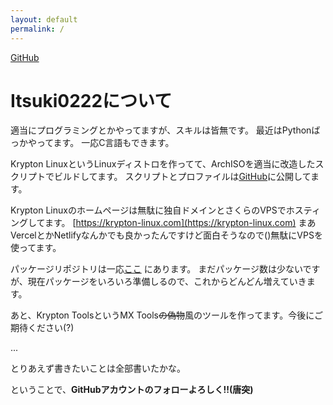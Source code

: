 ```yaml
---
layout: default
permalink: /
---
```


[GitHub](https://github.com/Itsuki0222)

# Itsuki0222について

適当にプログラミングとかやってますが、スキルは皆無です。
最近はPythonばっかやってます。
一応C言語もできます。

Krypton LinuxというLinuxディストロを作ってて、ArchISOを適当に改造したスクリプトでビルドしてます。
スクリプトとプロファイルは[GitHub](https://github.com/krypton-linux/KryptonISO)に公開してます。

Krypton Linuxのホームページは無駄に独自ドメインとさくらのVPSでホスティングしてます。
[https://krypton-linux.com](https://krypton-linux.com)
まあVercelとかNetlifyなんかでも良かったんですけど面白そうなので()無駄にVPSを使ってます。

パッケージリポジトリは一応[ここ](https://krypton-linux.com/krypton-core/repo) にあります。
まだパッケージ数は少ないですが、現在パッケージをいろいろ準備しるので、これからどんどん増えていきます。

あと、Krypton ToolsというMX Tools~~の偽物~~風のツールを作ってます。今後にご期待ください(?)

...

とりあえず書きたいことは全部書いたかな。

ということで、**GitHubアカウントのフォローよろしく!!(唐突)**
